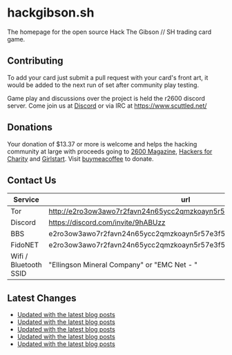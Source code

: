 # hackgibson.sh
The homepage for the open source Hack The Gibson // SH trading card game.


## Contributing

To add your card just submit a pull request with your card's front art, it would be added to the next run of set after community play testing.

Game play and discussions over the project is held the r2600 discord server. Come join us at [Discord](https://discord.com/invite/9hABUzz) or via IRC at https://www.scuttled.net/


## Donations

Your donation of $13.37 or more is welcome and helps the hacking community at large with proceeds going to [2600 Magazine](https://2600.com/), [Hackers for Charity](https://hackersforcharity.org) and [Girlstart](https://girlstart.org).  Visit [buymeacoffee](https://www.buymeacoffee.com/hackgibson.sh) to donate.


## Contact Us

Service | url
-|-
Tor | http://e2ro3ow3awo7r2favn24n65ycc2qmzkoayn5r57e3f56nvjwdcgg32ad.onion
Discord | https://discord.com/invite/9hABUzz
BBS | e2ro3ow3awo7r2favn24n65ycc2qmzkoayn5r57e3f56nvjwdcgg32ad.onion:23
FidoNET | e2ro3ow3awo7r2favn24n65ycc2qmzkoayn5r57e3f56nvjwdcgg32ad.onion:24554
Wifi / Bluetooth SSID | "Ellingson Mineral Company" or "EMC Net - <fidonet address>"

## Latest Changes
<!-- BLOG-POST-LIST:START -->
- [Updated with the latest blog posts](https://github.com/DFW2600/hackgibson.sh/commit/8be8ac624e1702cee5c322d2d7bd52768542a209)
- [Updated with the latest blog posts](https://github.com/DFW2600/hackgibson.sh/commit/478681e5ead18b4ab4091653426b026aff9e098b)
- [Updated with the latest blog posts](https://github.com/DFW2600/hackgibson.sh/commit/ea36ee708c450d786e5074aa6a38b2cdb8b7cf5f)
- [Updated with the latest blog posts](https://github.com/DFW2600/hackgibson.sh/commit/89697eb1b0c7ffb41c2a232cb2ed94b78176ec65)
- [Updated with the latest blog posts](https://github.com/DFW2600/hackgibson.sh/commit/776b0ba3f0a045a7f82c733d2fe33971d6ddb0f4)
<!-- BLOG-POST-LIST:END -->
